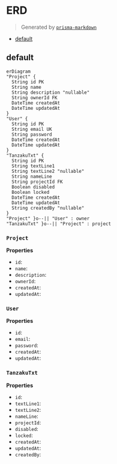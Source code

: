 # ERD
> Generated by [`prisma-markdown`](https://github.com/samchon/prisma-markdown)

- [default](#default)

## default
```mermaid
erDiagram
"Project" {
  String id PK
  String name
  String description "nullable"
  String ownerId FK
  DateTime createdAt
  DateTime updatedAt
}
"User" {
  String id PK
  String email UK
  String password
  DateTime createdAt
  DateTime updatedAt
}
"TanzakuTxt" {
  String id PK
  String textLine1
  String textLine2 "nullable"
  String nameLine
  String projectId FK
  Boolean disabled
  Boolean locked
  DateTime createdAt
  DateTime updatedAt
  String createdBy "nullable"
}
"Project" }o--|| "User" : owner
"TanzakuTxt" }o--|| "Project" : project
```

### `Project`

**Properties**
  - `id`: 
  - `name`: 
  - `description`: 
  - `ownerId`: 
  - `createdAt`: 
  - `updatedAt`: 

### `User`

**Properties**
  - `id`: 
  - `email`: 
  - `password`: 
  - `createdAt`: 
  - `updatedAt`: 

### `TanzakuTxt`

**Properties**
  - `id`: 
  - `textLine1`: 
  - `textLine2`: 
  - `nameLine`: 
  - `projectId`: 
  - `disabled`: 
  - `locked`: 
  - `createdAt`: 
  - `updatedAt`: 
  - `createdBy`: 